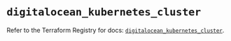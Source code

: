 # `digitalocean_kubernetes_cluster`

Refer to the Terraform Registry for docs: [`digitalocean_kubernetes_cluster`](https://registry.terraform.io/providers/digitalocean/digitalocean/2.42.0/docs/resources/kubernetes_cluster).
